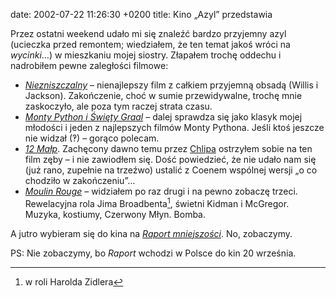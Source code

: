 date: 2002-07-22 11:26:30 +0200
title: Kino „Azyl” przedstawia

Przez ostatni weekend udało mi się znaleźć bardzo przyjemny azyl (ucieczka przed remontem; wiedziałem, że ten temat jakoś wróci na <cite>wycinki</cite>…) w mieszkaniu mojej siostry. Złapałem trochę oddechu i nadrobiłem pewne zaległości filmowe:

* <cite>[Niezniszczalny](http://imdb.com/Title?0217869 'Some things are only revealed by accident')</cite> – nienajlepszy film z całkiem przyjemną obsadą (Willis i Jackson). Zakończenie, choć w sumie przewidywalne, trochę mnie zaskoczyło, ale poza tym raczej strata czasu.
* <cite>[Monty Python i Święty Graal](http://imdb.com/Title?0071853 'Makes Ben Hur look like an epic')</cite> – dalej sprawdza się jako klasyk mojej młodości i jeden z najlepszych filmów Monty Pythona. Jeśli ktoś jeszcze nie widzał (‽) – gorąco polecam.
* <cite>[12 Małp](http://imdb.com/Title?0114746 'The future is history')</cite>. Zachęcony dawno temu przez [Chlipa](http://chlip.pl/ 'piotr.chlipalski, 1996-2002 r.') ostrzyłem sobie na ten film zęby – i nie zawiodłem się. Dość powiedzieć, że nie udało nam się (już rano, zupełnie na trzeźwo) ustalić z Coenem wspólnej wersji „o co chodziło w zakończeniu”…
* <cite>[Moulin Rouge](http://imdb.com/Title?0203009 'The show must go on')</cite> – widziałem po raz drugi i na pewno zobaczę trzeci. Rewelacyjna rola Jima Broadbenta[^1], świetni Kidman i McGregor. Muzyka, kostiumy, Czerwony Młyn. Bomba.

A jutro wybieram się do kina na <cite>[Raport mniejszości](http://imdb.com/Title?0181689 'What would you do if you were accused of a murder, you had not committed… yet?')</cite>. No, zobaczymy.

PS: Nie zobaczymy, bo <cite>Raport</cite> wchodzi w Polsce do kin 20 września.

[^1]: w roli Harolda Zidlera
